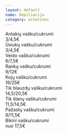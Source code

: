 ```yaml
---
layout: default
name: Depiliacija
category: estetines
---
```



<div class="col-lg-8 col-md-8 col-sm-8 col-xs-12">
<div class="row top-price-row"><div class="name-tag col-lg-3 col-md-3 col-sm-3 col-xs-12">Antakių vašku/cukrumi</div><div class="price-tag col-lg-2 col-md-2 col-sm-2 col-xs-6">3/4,5€</div></div>
	<div class="row colored-row"><div class="name-tag col-lg-3 col-md-3 col-sm-3 col-xs-12">Ūsiukų vašku/cukrumi</div><div class="price-tag col-lg-2 col-md-2 col-sm-2 col-xs-6">3/4,5€</div></div>
	<div class="row"><div class="name-tag col-lg-3 col-md-3 col-sm-3 col-xs-12">Veido vašku/cukrumi</div><div class="price-tag col-lg-2 col-md-2 col-sm-2 col-xs-6">6/7,5€</div></div>
	<div class="row colored-row"><div class="name-tag col-lg-3 col-md-3 col-sm-3 col-xs-12">Rankų vašku/cukrumi</div><div class="time-tag col-lg-2 col-md-2 col-sm-2 col-xs-6">9/12€</div></div>
	<div class="row"><div class="name-tag col-lg-3 col-md-3 col-sm-3 col-xs-12">Kojų vašku/cukrumi</div><div class="price-tag col-lg-2 col-md-2 col-sm-2 col-xs-6">19/25€</div></div>
	<div class="row colored-row"><div class="name-tag col-lg-3 col-md-3 col-sm-3 col-xs-12">Tik blauzdų vašku/cukrumi</div><div class="price-tag col-lg-2 col-md-2 col-sm-2 col-xs-6">14,5/20,5€</div></div>
	<div class="row"><div class="name-tag col-lg-3 col-md-3 col-sm-3 col-xs-12">Tik šlanų vašku/cukrumi</div><div class="price-tag col-lg-2 col-md-2 col-sm-2 col-xs-6">11,5/14,5€</div></div>
	<div class="row colored-row"><div class="name-tag col-lg-3 col-md-3 col-sm-3col-xs-12">Pažastų vašku/cukrumi</div><div class="price-tag col-lg-2 col-md-2 col-sm-2 col-xs-6">9/11,5€</div></div>
	<div class="row"><div class="name-tag col-lg-3 col-md-3 col-sm-3col-xs-12">Bikini vašku/cukrumi</div><div class="price-tag col-lg-2 col-md-2 col-sm-2 col-xs-6">nuo 17,5€</div></div>
</div>
